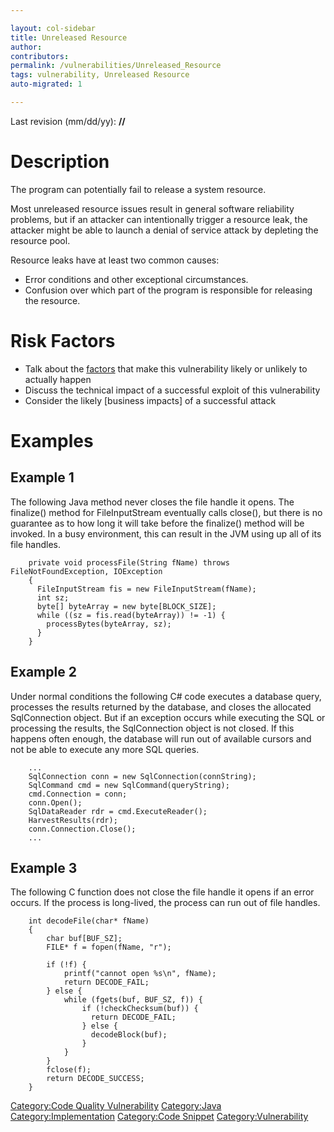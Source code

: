 ```yaml
---

layout: col-sidebar
title: Unreleased Resource
author: 
contributors: 
permalink: /vulnerabilities/Unreleased_Resource
tags: vulnerability, Unreleased Resource
auto-migrated: 1

---
```


Last revision (mm/dd/yy): **//**

# Description

The program can potentially fail to release a system resource.

Most unreleased resource issues result in general software reliability
problems, but if an attacker can intentionally trigger a resource leak,
the attacker might be able to launch a denial of service attack by
depleting the resource pool.

Resource leaks have at least two common causes:

  - Error conditions and other exceptional circumstances.
  - Confusion over which part of the program is responsible for
    releasing the resource.

# Risk Factors

  - Talk about the [factors](OWASP_Risk_Rating_Methodology "wikilink")
    that make this vulnerability likely or unlikely to actually happen
  - Discuss the technical impact of a successful exploit of this
    vulnerability
  - Consider the likely \[business impacts\] of a successful attack

# Examples

## Example 1

The following Java method never closes the file handle it opens. The
finalize() method for FileInputStream eventually calls close(), but
there is no guarantee as to how long it will take before the finalize()
method will be invoked. In a busy environment, this can result in the
JVM using up all of its file handles.

```
    private void processFile(String fName) throws FileNotFoundException, IOException
    {
      FileInputStream fis = new FileInputStream(fName);
      int sz;
      byte[] byteArray = new byte[BLOCK_SIZE];
      while ((sz = fis.read(byteArray)) != -1) {
        processBytes(byteArray, sz);
      }
    }
```

## Example 2

Under normal conditions the following C\# code executes a database
query, processes the results returned by the database, and closes the
allocated SqlConnection object. But if an exception occurs while
executing the SQL or processing the results, the SqlConnection object is
not closed. If this happens often enough, the database will run out of
available cursors and not be able to execute any more SQL queries.

```
    ...
    SqlConnection conn = new SqlConnection(connString);
    SqlCommand cmd = new SqlCommand(queryString);
    cmd.Connection = conn;
    conn.Open();
    SqlDataReader rdr = cmd.ExecuteReader();
    HarvestResults(rdr);
    conn.Connection.Close();
    ...
```

## Example 3

The following C function does not close the file handle it opens if an
error occurs. If the process is long-lived, the process can run out of
file handles.

```
    int decodeFile(char* fName)
    {
        char buf[BUF_SZ];
        FILE* f = fopen(fName, "r");

        if (!f) {
            printf("cannot open %s\n", fName);
            return DECODE_FAIL;
        } else {
            while (fgets(buf, BUF_SZ, f)) {
                if (!checkChecksum(buf)) {
                  return DECODE_FAIL;
                } else {
                  decodeBlock(buf);
                }
            }
        }
        fclose(f);
        return DECODE_SUCCESS;
    }
```

[Category:Code Quality
Vulnerability](Category:Code_Quality_Vulnerability "wikilink")
[Category:Java](Category:Java "wikilink")
[Category:Implementation](Category:Implementation "wikilink")
[Category:Code Snippet](Category:Code_Snippet "wikilink")
[Category:Vulnerability](Category:Vulnerability "wikilink")